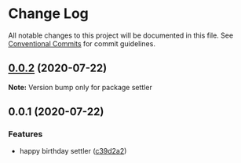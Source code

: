 # Change Log

All notable changes to this project will be documented in this file.
See [Conventional Commits](https://conventionalcommits.org) for commit guidelines.

## [0.0.2](https://github.com/anilanar/settler/compare/v0.0.1...v0.0.2) (2020-07-22)

**Note:** Version bump only for package settler





## 0.0.1 (2020-07-22)


### Features

* happy birthday settler ([c39d2a2](https://github.com/anilanar/settler/commit/c39d2a29bb0070b98839759a66a9d4e3dba47f62))
